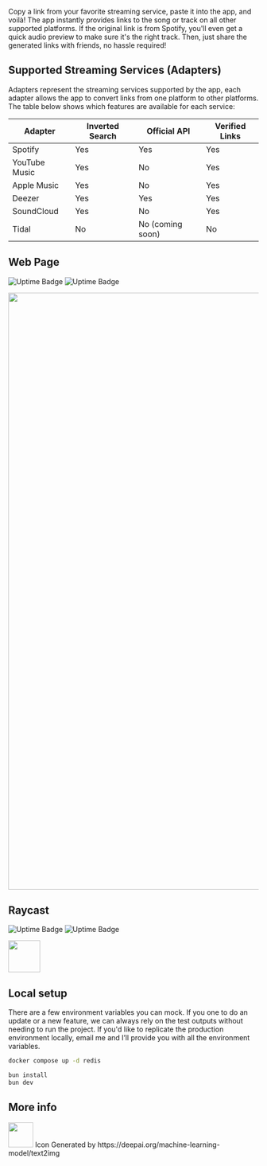 Copy a link from your favorite streaming service, paste it into the app, and voilà! The app instantly provides links to the song or track on all other supported platforms. If the original link is from Spotify, you'll even get a quick audio preview to make sure it's the right track. Then, just share the generated links with friends, no hassle required!

## Supported Streaming Services (Adapters)

Adapters represent the streaming services supported by the app, each adapter allows the app to convert links from one platform to other platforms. The table below shows which features are available for each service:

| Adapter | Inverted Search | Official API           | Verified Links |
| ----------------- | --------------- | ----------------------- | -------------- |
| Spotify           | Yes             | Yes                    | Yes            |
| YouTube Music     | Yes             | No                     | Yes            |
| Apple Music       | Yes             | No                     | Yes            |
| Deezer            | Yes             | Yes                    | Yes            |
| SoundCloud        | Yes             | No                     | Yes            |
| Tidal             | No              | No (coming soon)       | No             |

## Web Page

![Uptime Badge](https://uptime.sjdonado.com/api/badge/2/uptime/24?labelPrefix=Web%20Page%20&labelSuffix=h) ![Uptime Badge](https://uptime.sjdonado.com/api/badge/2/ping/24?labelPrefix=Web%20Page%20)

<div align="center">
  <img width=1200 src="https://firebasestorage.googleapis.com/v0/b/rule-of-thumb-1c13c.appspot.com/o/idonthavespotify.webp?alt=media"/>
</div>

## Raycast

![Uptime Badge](https://uptime.sjdonado.com/api/badge/3/uptime/24?labelPrefix=API%20&labelSuffix=h) ![Uptime Badge](https://uptime.sjdonado.com/api/badge/3/ping/24?labelPrefix=API%20)

<a title="Install idonthavespotify Raycast Extension" href="https://www.raycast.com/sjdonado/idonthavespotify"><img src="https://www.raycast.com/sjdonado/idonthavespotify/install_button@2x.png?v=1.1" height="64" style="height: 64px;" alt=""></a>

## Local setup

There are a few environment variables you can mock. If you one to do an update or a new feature, we can always rely on the test outputs without needing to run the project. If you'd like to replicate the production environment locally, email me and I’ll provide you with all the environment variables.

```sh
docker compose up -d redis

bun install
bun dev
```

## More info

<img width=50 src="https://user-images.githubusercontent.com/27580836/227801051-a71d389e-2510-4965-a23e-d7478fe28f13.jpeg"/>
Icon Generated by https://deepai.org/machine-learning-model/text2img
